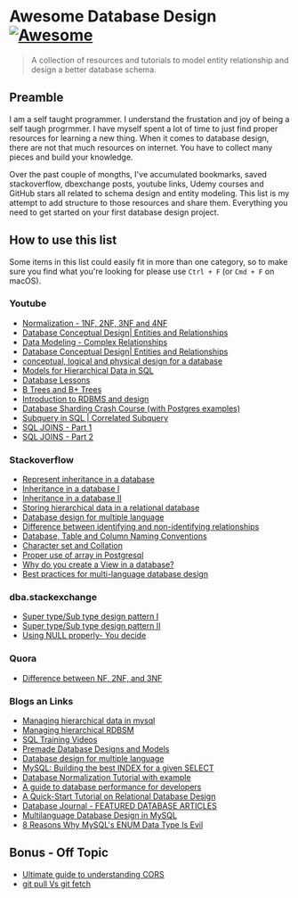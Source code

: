 # Awesome Database Design [![Awesome](https://awesome.re/badge.svg)](https://awesome.re)

> A collection of resources and tutorials to model entity relationship and design a better database schema.

## Preamble
I am a self taught programmer. I understand the frustation and joy of being a self taugh progrmmer. I have myself spent a lot of time to just find proper
resources for learning a new thing.
When it comes to database design, there are not that much resources on internet. You have to collect many pieces and build your knowledge.

Over the past couple of mongths, I've accumulated bookmarks, saved stackoverflow, dbexchange posts, youtube links, Udemy courses and GitHub stars all related to  schema design and entity modeling.
This list is my attempt to add structure to those resources and share them. Everything you need to get started on your first database design project.

## How to use this list
Some items in this list could easily fit in more than one category, so to make sure you find what you're looking for please use `Ctrl + F` (or `Cmd + F` on macOS).

### Youtube
- [Normalization - 1NF, 2NF, 3NF and 4NF](https://www.youtube.com/watch?v=UrYLYV7WSHM)
- [Database Conceptual Design| Entities and Relationships](https://www.youtube.com/watch?v=r0S5QqX1XpU)
- [Data Modeling - Complex Relationships](https://www.youtube.com/watch?v=ZTPAMJ9MzdY)
- [Database Conceptual Design| Entities and Relationships](https://www.youtube.com/watch?v=ZTPAMJ9MzdY)
- [conceptual, logical and physical design for a database](https://www.youtube.com/watch?v=RzbH-oumqpo)
- [Models for Hierarchical Data in SQL](https://www.youtube.com/watch?v=wuH5OoPC3hA)
- [Database Lessons](https://www.youtube.com/playlist?list=PL1LIXLIF50uXWJ9alDSXClzNCMynac38g)
- [B Trees and B+ Trees](https://www.youtube.com/watch?v=aZjYr87r1b8)
- [Introduction to RDBMS and design](https://www.youtube.com/watch?v=Jk0r7vbzzL0&list=PL7NE8oKPrqN4hlEczr_aGWgeCHO--6UNJ)
- [Database Sharding Crash Course (with Postgres examples)](https://www.youtube.com/watch?v=d1fXBLqnFvc&t)
- [Subquery in SQL | Correlated Subquery ](https://www.youtube.com/watch?v=nJIEIzF7tDw)
- [SQL JOINS - Part 1](https://www.youtube.com/watch?v=0OQJDd3QqQM)
- [SQL JOINS - Part 2](https://www.youtube.com/watch?v=RehbnzKHS28)


### Stackoverflow
- [Represent inheritance in a database](https://stackoverflow.com/questions/3579079/how-can-you-represent-inheritance-in-a-database)
- [Inheritance in a database I](https://stackoverflow.com/questions/190296/how-do-you-effectively-model-inheritance-in-a-database)
- [Inheritance in a database II](https://stackoverflow.com/questions/554522/something-like-inheritance-in-database-design)
- [Storing hierarchical data in a relational database](https://stackoverflow.com/questions/4048151/what-are-the-options-for-storing-hierarchical-data-in-a-relational-database)
- [Database design for multiple language](https://stackoverflow.com/questions/929410/what-are-best-practices-for-multi-language-database-design)
- [Difference between identifying and non-identifying relationships](https://stackoverflow.com/questions/762937/whats-the-difference-between-identifying-and-non-identifying-relationships)
- [Database, Table and Column Naming Conventions](https://stackoverflow.com/questions/7662/database-table-and-column-naming-conventions)
- [Character set and Collation](https://stackoverflow.com/questions/341273/what-does-character-set-and-collation-mean-exactly)
- [Proper use of array in Postgresql](https://stac43912/what-are-the-proper-use-cases-for-the-postgresql-array-datatype)
- [Why do you create a View in a database?](https://stackoverflow.com/questions/1278521/why-do-you-create-a-view-in-a-database)
- [Best practices for multi-language database design](https://stackoverflow.com/questions/929410/what-are-best-practices-for-multi-language-database-design)

### dba.stackexchange
- [Super type/Sub type design pattern I](https://dba.stackexchange.com/questions/140604/implementing-subtype-of-a-subtype-in-type-subtype-design-pattern-with-mutually-e)
- [Super type/Sub type design pattern II](https://dba.stackexchange.com/questions/149904/how-to-model-an-entity-type-that-can-have-different-sets-of-attributes)
- [Using NULL properly- You decide ](https://dba.stackexchange.com/questions/5222/why-shouldnt-we-allow-nulls)


### Quora
- [Difference between NF, 2NF, and 3NF](https://www.quora.com/What-is-the-difference-between-NF-2NF-and-3NF)


### Blogs an Links
- [Managing hierarchical data in mysql](http://mikehillyer.com/articles/managing-hierarchical-data-in-mysql/)
- [Managing hierarchical RDBSM](http://troels.arvin.dk/db/rdbms/links/#hierarchical)
- [SQL Training Videos](http://www.metamanager.com/cbt)
- [Premade Database Designs and Models](http://www.databaseanswers.org/data_models/)
- [Database design for multiple language](https://www.apphp.com/tutorials/index.php?page=multilanguage-database-design-in-mysql)
- [MySQL: Building the best INDEX for a given SELECT](http://mysql.rjweb.org/doc.php/index_cookbook_mysql#many_to_many_mapping_table)
- [Database Normalization Tutorial with example](http://dotnetanalysis.blogspot.com/2012/01/database-normalization-sql-server.html)
- [A guide to database performance for developers](https://use-the-index-luke.com/)
- [A Quick-Start Tutorial on Relational Database Design](https://www3.ntu.edu.sg/home/ehchua/programming/sql/Relational_Database_Design.html)
- [Database Journal - FEATURED DATABASE ARTICLES](https://www.databasejournal.com/)
- [Multilanguage Database Design in MySQL](https://www.apphp.com/tutorials/index.php?page=multilanguage-database-design-in-mysql)
- [8 Reasons Why MySQL's ENUM Data Type Is Evil](http://komlenic.com/244/8-reasons-why-mysqls-enum-data-type-is-evil/)

## Bonus - Off Topic
- [Ultimate guide to understanding CORS](https://softwareengineering.stackexchange.com/questions/252679/should-i-parse-xml-on-the-server-or-provide-a-proxy-and-let-the-browser-parse-it/253043#253043)
- [git pull Vs git fetch](https://stackoverflow.com/questions/292357/what-is-the-difference-between-git-pull-and-git-fetch/58743394#58743394)

